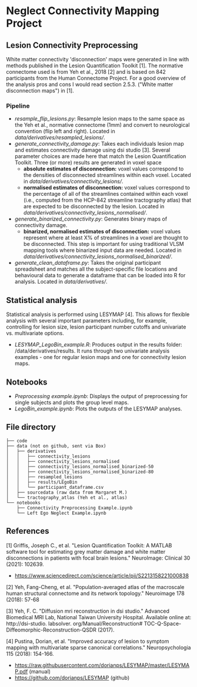 # Neglect Connectivity Mapping Project

## Lesion Connectivity Preprocessing
White matter connectivity 'disconnection' maps were generated in line with methods published in the Lesion Quantification Toolkit [1]. The normative connectome used is from Yeh et al., 2018 [2] and is based on 842 participants from the Human Connectome Project. For a good overview of the analysis pros and cons I would read section 2.5.3. ("White matter disconnection maps") in [1].

### Pipeline
- _resample_flip_lesions.py_: Resample lesion maps to the same space as the Yeh et al., normative connectome (1mm) and convert to neurological convention (flip left and right). Located in _data/derivatives/resampled_lesions/_.
- _generate_connectivity_damage.py_: Takes each individuals lesion map and estimates connectivity damage using dsi studio [3]. Several parameter choices are made here that match the Lesion Quantification Toolkit. Three (or more) results are generated in voxel space 
    - __absolute estimates of disconnection:__ voxel values correspond to the densities of disconnected streamlines within each voxel. Located in _data/derivatives/connectivity_lesions/_.
    - __normalised estimates of disconnection:__ voxel values correspond to the percentage of all of the streamlines contained within each voxel (i.e., computed from the HCP-842 streamline tractography atlas) that are expected to be disconnected by the lesion. Located in _data/derivatives/connectivity_lesions_normalised/_.
- _generate_binarized_connectivity.py_: Generates binary maps of connectivity damage.
    - __binarized, normalised estimates of disconnection:__ voxel values represent where at least X% of streamlines in a voxel are thought to be disconnected. This step is important for using traditional VLSM mapping tools where binarized input data are needed. Located in _data/derivatives/connectivity_lesions_normalised_binarized/_.
- _generate_clean_dataframe.py_: Takes the original participant spreadsheet and matches all the subject-specific file locations and behavioural data to generate a dataframe that can be loaded into R for analysis. Located in _data/derivatives/_.

## Statistical analysis
Statistical analysis is performed using LESYMAP [4]. This allows for flexible analysis with several important parameters including, for example, controlling for lesion size, lesion participant number cutoffs and univariate vs. multivariate options.

- _LESYMAP_LegoBin_example.R_:
Produces output in the results folder: /data/derivatives/results. It runs through two univariate analysis examples - one for regular lesion maps and one for connectivity lesion maps.

## Notebooks
- _Preprocessing example.ipynb_: Displays the output of preprocessing for single subjects and plots the group level maps.
- _LegoBin_example.ipynb_: Plots the outputs of the LESYMAP analyses.

## File directory
```
├── code
├── data (not on github, sent via Box)
│   ├── derivatives
│   │   ├── connectivity_lesions
│   │   ├── connectivity_lesions_normalised
│   │   ├── connectivity_lesions_normalised_binarized-50
│   │   ├── connectivity_lesions_normalised_binarized-80
│   │   ├── resampled_lesions
│   │   ├── results/LEgoBin
│   │   └── participant_dataframe.csv
│   ├── sourcedata (raw data from Margaret M.)
│   └── tractography_atlas (Yeh et al., atlas)
└── notebooks
    ├── Connectivity Preprocessing Example.ipynb
    └── Left Ego Neglect Example.ipynb
```

## References
[1] Griffis, Joseph C., et al. "Lesion Quantification Toolkit: A MATLAB software tool for estimating grey matter damage and white matter disconnections in patients with focal brain lesions." NeuroImage: Clinical 30 (2021): 102639.
- https://www.sciencedirect.com/science/article/pii/S2213158221000838

[2] Yeh, Fang-Cheng, et al. "Population-averaged atlas of the macroscale human structural connectome and its network topology." Neuroimage 178 (2018): 57-68

[3] Yeh, F. C. "Diffusion mri reconstruction in dsi studio." Advanced Biomedical MRI Lab, National Taiwan University Hospital. Available online at: http://dsi-studio. labsolver. org/Manual/Reconstruction# TOC-Q-Space-Diffeomorphic-Reconstruction-QSDR (2017).

[4] Pustina, Dorian, et al. "Improved accuracy of lesion to symptom mapping with multivariate sparse canonical correlations." Neuropsychologia 115 (2018): 154-166.
- https://raw.githubusercontent.com/dorianps/LESYMAP/master/LESYMAP.pdf (manual)
- https://github.com/dorianps/LESYMAP (github)
